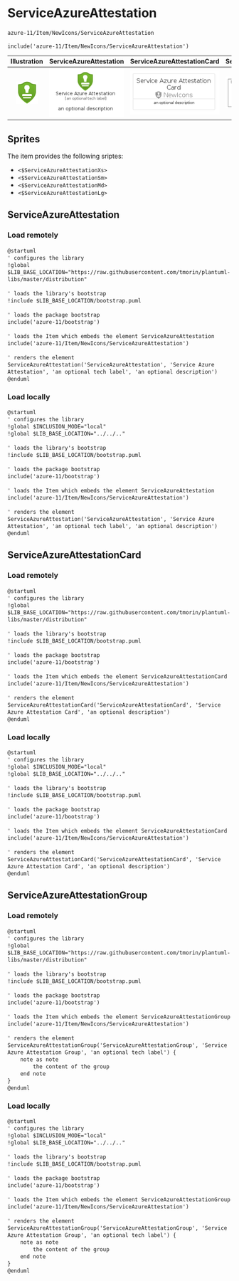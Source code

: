 # ServiceAzureAttestation


```text
azure-11/Item/NewIcons/ServiceAzureAttestation
```

```text
include('azure-11/Item/NewIcons/ServiceAzureAttestation')
```



| Illustration | ServiceAzureAttestation | ServiceAzureAttestationCard | ServiceAzureAttestationGroup |
| :---: | :---: | :---: | :---: |
| ![illustration for Illustration](../../../azure-11/Item/NewIcons/ServiceAzureAttestation.png) | ![illustration for ServiceAzureAttestation](../../../azure-11/Item/NewIcons/ServiceAzureAttestation.Local.png) | ![illustration for ServiceAzureAttestationCard](../../../azure-11/Item/NewIcons/ServiceAzureAttestationCard.Local.png) | ![illustration for ServiceAzureAttestationGroup](../../../azure-11/Item/NewIcons/ServiceAzureAttestationGroup.Local.png) |



## Sprites
The item provides the following sriptes:

- `<$ServiceAzureAttestationXs>`
- `<$ServiceAzureAttestationSm>`
- `<$ServiceAzureAttestationMd>`
- `<$ServiceAzureAttestationLg>`





## ServiceAzureAttestation

### Load remotely
```plantuml
@startuml
' configures the library
!global $LIB_BASE_LOCATION="https://raw.githubusercontent.com/tmorin/plantuml-libs/master/distribution"

' loads the library's bootstrap
!include $LIB_BASE_LOCATION/bootstrap.puml

' loads the package bootstrap
include('azure-11/bootstrap')

' loads the Item which embeds the element ServiceAzureAttestation
include('azure-11/Item/NewIcons/ServiceAzureAttestation')

' renders the element
ServiceAzureAttestation('ServiceAzureAttestation', 'Service Azure Attestation', 'an optional tech label', 'an optional description')
@enduml
```

### Load locally
```plantuml
@startuml
' configures the library
!global $INCLUSION_MODE="local"
!global $LIB_BASE_LOCATION="../../.."

' loads the library's bootstrap
!include $LIB_BASE_LOCATION/bootstrap.puml

' loads the package bootstrap
include('azure-11/bootstrap')

' loads the Item which embeds the element ServiceAzureAttestation
include('azure-11/Item/NewIcons/ServiceAzureAttestation')

' renders the element
ServiceAzureAttestation('ServiceAzureAttestation', 'Service Azure Attestation', 'an optional tech label', 'an optional description')
@enduml
```

## ServiceAzureAttestationCard

### Load remotely
```plantuml
@startuml
' configures the library
!global $LIB_BASE_LOCATION="https://raw.githubusercontent.com/tmorin/plantuml-libs/master/distribution"

' loads the library's bootstrap
!include $LIB_BASE_LOCATION/bootstrap.puml

' loads the package bootstrap
include('azure-11/bootstrap')

' loads the Item which embeds the element ServiceAzureAttestationCard
include('azure-11/Item/NewIcons/ServiceAzureAttestation')

' renders the element
ServiceAzureAttestationCard('ServiceAzureAttestationCard', 'Service Azure Attestation Card', 'an optional description')
@enduml
```

### Load locally
```plantuml
@startuml
' configures the library
!global $INCLUSION_MODE="local"
!global $LIB_BASE_LOCATION="../../.."

' loads the library's bootstrap
!include $LIB_BASE_LOCATION/bootstrap.puml

' loads the package bootstrap
include('azure-11/bootstrap')

' loads the Item which embeds the element ServiceAzureAttestationCard
include('azure-11/Item/NewIcons/ServiceAzureAttestation')

' renders the element
ServiceAzureAttestationCard('ServiceAzureAttestationCard', 'Service Azure Attestation Card', 'an optional description')
@enduml
```

## ServiceAzureAttestationGroup

### Load remotely
```plantuml
@startuml
' configures the library
!global $LIB_BASE_LOCATION="https://raw.githubusercontent.com/tmorin/plantuml-libs/master/distribution"

' loads the library's bootstrap
!include $LIB_BASE_LOCATION/bootstrap.puml

' loads the package bootstrap
include('azure-11/bootstrap')

' loads the Item which embeds the element ServiceAzureAttestationGroup
include('azure-11/Item/NewIcons/ServiceAzureAttestation')

' renders the element
ServiceAzureAttestationGroup('ServiceAzureAttestationGroup', 'Service Azure Attestation Group', 'an optional tech label') {
    note as note
        the content of the group
    end note
}
@enduml
```

### Load locally
```plantuml
@startuml
' configures the library
!global $INCLUSION_MODE="local"
!global $LIB_BASE_LOCATION="../../.."

' loads the library's bootstrap
!include $LIB_BASE_LOCATION/bootstrap.puml

' loads the package bootstrap
include('azure-11/bootstrap')

' loads the Item which embeds the element ServiceAzureAttestationGroup
include('azure-11/Item/NewIcons/ServiceAzureAttestation')

' renders the element
ServiceAzureAttestationGroup('ServiceAzureAttestationGroup', 'Service Azure Attestation Group', 'an optional tech label') {
    note as note
        the content of the group
    end note
}
@enduml
```


